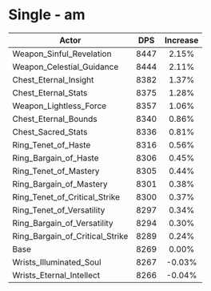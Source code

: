 # Single - am
| Actor | DPS | Increase |
|---|:---:|:---:|
|Weapon_Sinful_Revelation|8447|2.15%|
|Weapon_Celestial_Guidance|8444|2.11%|
|Chest_Eternal_Insight|8382|1.37%|
|Chest_Eternal_Stats|8375|1.28%|
|Weapon_Lightless_Force|8357|1.06%|
|Chest_Eternal_Bounds|8340|0.86%|
|Chest_Sacred_Stats|8336|0.81%|
|Ring_Tenet_of_Haste|8316|0.56%|
|Ring_Bargain_of_Haste|8306|0.45%|
|Ring_Tenet_of_Mastery|8305|0.44%|
|Ring_Bargain_of_Mastery|8301|0.38%|
|Ring_Tenet_of_Critical_Strike|8300|0.37%|
|Ring_Tenet_of_Versatility|8297|0.34%|
|Ring_Bargain_of_Versatility|8294|0.30%|
|Ring_Bargain_of_Critical_Strike|8289|0.24%|
|Base|8269|0.00%|
|Wrists_Illuminated_Soul|8267|-0.03%|
|Wrists_Eternal_Intellect|8266|-0.04%|

